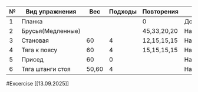  
| №   | Вид упражнения    | Вес   | Подходы | Повторения  | Место      |
| --- | ----------------- | ----- | ------- | ----------- | ---------- |
| 1   | Планка            |       |         | 0           | Дом        |
| 2   | Брусья(Медленные) |       |         | 45,33,20,20 | Набережная |
| 3   | Становая          | 60    | 4       | 12,15,15,15 | Набережная |
| 4   | Тяга к поясу      | 60    | 4       | 15,15,15,15 | Набережная |
| 5   | Присед            | 60    | 0       |             | Набережная |
| 6   | Тяга штанги стоя  | 50,60 | 4       |             | Набережная |

#Excercise
[[13.09.2025]]